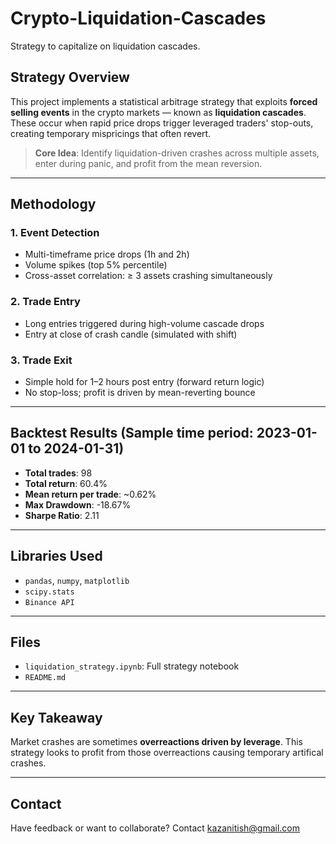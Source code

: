 # Crypto-Liquidation-Cascades
Strategy to capitalize on liquidation cascades.
## Strategy Overview
This project implements a statistical arbitrage strategy that exploits **forced selling events** in the crypto markets — known as **liquidation cascades**. These occur when rapid price drops trigger leveraged traders' stop-outs, creating temporary mispricings that often revert.

> **Core Idea**: Identify liquidation-driven crashes across multiple assets, enter during panic, and profit from the mean reversion.

---

## Methodology

### 1. **Event Detection**
- Multi-timeframe price drops (1h and 2h)
- Volume spikes (top 5% percentile)
- Cross-asset correlation: ≥ 3 assets crashing simultaneously

### 2. **Trade Entry**
- Long entries triggered during high-volume cascade drops
- Entry at close of crash candle (simulated with shift)

### 3. **Trade Exit**
- Simple hold for 1–2 hours post entry (forward return logic)
- No stop-loss; profit is driven by mean-reverting bounce

---

## Backtest Results (Sample time period: 2023-01-01 to 2024-01-31)

- **Total trades**: 98
- **Total return**: 60.4%
- **Mean return per trade**: ~0.62%  
- **Max Drawdown**: -18.67%  
- **Sharpe Ratio**: 2.11
---

## Libraries Used
- `pandas`, `numpy`, `matplotlib`
- `scipy.stats`
- `Binance API`

---

## Files
- `liquidation_strategy.ipynb`: Full strategy notebook
- `README.md`
---

## Key Takeaway
Market crashes are sometimes **overreactions driven by leverage**. This strategy looks to profit from those overreactions causing temporary artifical crashes.

---

## Contact
Have feedback or want to collaborate? Contact kazanitish@gmail.com

